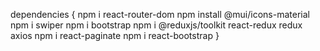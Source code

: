 
dependencies
{
	npm i react-router-dom
	npm install @mui/icons-material
	npm i swiper
	npm i bootstrap
	npm i @reduxjs/toolkit react-redux redux axios
	npm i react-paginate
	npm i react-bootstrap
}